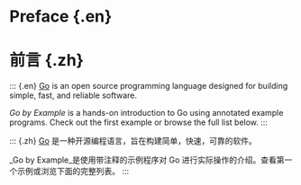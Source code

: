 # Preface {.en}

# 前言 {.zh}

::: {.en}
[Go](http://golang.org/) is an open source programming language designed for building simple, fast, and reliable software.

_Go by Example_ is a hands-on introduction to Go using annotated example programs. Check out the first example or browse the full list below.
:::

::: {.zh}
[Go](http://golang.org/) 是一种开源编程语言，旨在构建简单，快速，可靠的软件。

_Go by Example_是使用带注释的示例程序对 Go 进行实际操作的介绍。查看第一个示例或浏览下面的完整列表。
:::